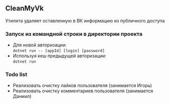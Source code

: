 ## CleanMyVk
Утилита удаляет оставленную в ВК информацию из публичного доступа
### Запуск из командной строки в директории проекта
* Для новой авторизации:  
`dotnet run -- [appId] [login] [password]`  
* Используя кеш предыдущей авторизации:  
`dotnet run`
### Todo list
* Реализовать очистку лайков пользователя (занимается Игорь)
* Реализовать очистку комментариев пользователя (занимается Даниил)